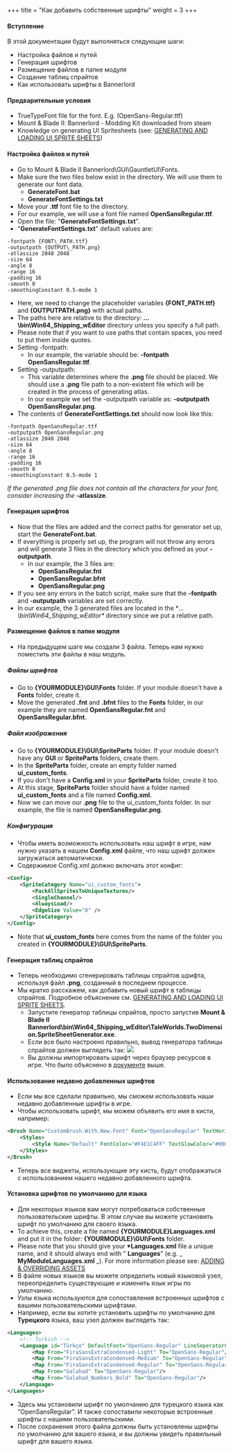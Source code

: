 +++
title = "Как добавить собственные шрифты"
weight = 3
+++

#### Вступление

В этой документации будут выполняться следующие шаги:

* Настройка файлов и путей
* Генерация шрифтов
* Размещение файлов в папке модуля
* Создание таблиц спрайтов
* Как использовать шрифты в Bannerlord

#### Предварительные условия

* TrueTypeFont file for the font. E.g. (OpenSans-Regular.ttf)
* Mount &amp; Blade II: Bannerlord - Modding Kit downloaded from steam
* Knowledge on generating UI Spritesheets (see: [GENERATING AND LOADING UI SPRITE SHEETS](http://docs.modding.bannerlord.com/asset-management/generating_and_loading_ui_sprite_sheets/))

#### Настройка файлов и путей

* Go to Mount &amp; Blade II Bannerlord\GUI\GauntletUI\Fonts\.
* Make sure the two files below exist in the directory. We will use them to generate our font data.
	* **GenerateFont.bat**
	* **GenerateFontSettings.txt**
* Move your **.ttf** font file to the directory.
* For our example, we will use a font file named **OpenSansRegular.ttf**.
* Open the file: &quot;**GenerateFontSettings.txt**&quot;.
* &quot;**GenerateFontSettings.txt**&quot; default values are:

```text
-fontpath {FONT\_PATH.ttf}
-outputpath {OUTPUT\_PATH.png}
-atlassize 2048 2048
-size 64
-angle 8
-range 16
-padding 16
-smooth 0
-smoothingConstant 0.5-mode 1
```

* Here, we need to change the placeholder variables **{FONT\_PATH.ttf}** and **{OUTPUTPATH.png}** with actual paths.
* The paths here are relative to the directory: **…\bin\Win64_Shipping_wEditor** directory unless you specify a full path.
* Please note that if you want to use paths that contain spaces, you need to put them inside quotes.
* Setting -fontpath:
	* In our example, the variable should be: **-fontpath OpenSansRegular.ttf**.
* Setting -outputpath:
	* This variable determines where the **.png** file should be placed. We should use a **.png** file path to a non-existent file which will be created in the process of generating atlas.
	* In our example we set the -outputpath variable as: **-outputpath OpenSansRegular.png**.
* The contents of **GenerateFontSettings.txt** should now look like this:

```text
-fontpath OpenSansRegular.ttf
-outputpath OpenSansRegular.png
-atlassize 2048 2048
-size 64
-angle 8
-range 16
-padding 16
-smooth 0
-smoothingConstant 0.5-mode 1
```

_If the generated .png file does not contain all the characters for your font, consider increasing the_ **-atlassize**.

#### Генерация шрифтов

* Now that the files are added and the correct paths for generator set up, start the **GenerateFont.bat**.
* If everything is properly set up, the program will not throw any errors and will generate 3 files in the directory which you defined as your **-outputpath**.
	* In our example, the 3 files are:
		* **OpenSansRegular.fnt**
		* **OpenSansRegular.bfnt**
		* **OpenSansRegular.png**
* If you see any errors in the batch script, make sure that the **-fontpath** and **-outputpath** variables are set correctly.
* In our example, the 3 generated files are located in the **…\bin\Win64_Shipping_wEditor\** directory since we put a relative path.

#### Размещение файлов в папке модуля

* На предыдущем шаге мы создали 3 файла. Теперь нам нужно поместить эти файлы в наш модуль.

##### Файлы шрифтов

* Go to **{YOURMODULE}\GUI\Fonts** folder. If your module doesn&#39;t have a **Fonts** folder, create it.
* Move the generated **.fnt** and **.bfnt** files to the **Fonts** folder, in our example they are named **OpenSansRegular.fnt** and **OpenSansRegular.bfnt**.

##### Файл изображения

* Go to **{YOURMODULE}\GUI\SpriteParts** folder. If your module doesn&#39;t have any **GUI** or **SpriteParts** folders, create them.
* In the **SpriteParts** folder, create an empty folder named **ui\_custom\_fonts**.
* If you don&#39;t have a **Config.xml** in your **SpriteParts** folder, create it too.
* At this stage, **SpriteParts** folder should have a folder named **ui\_custom\_fonts** and a file named **Config.xml**.
* Now we can move our **.png** file to the ui\_custom\_fonts folder. In our example, the file is named **OpenSansRegular.png**.

##### Конфигурация

* Чтобы иметь возможность использовать наш шрифт в игре, нам нужно указать в нашем **Config.xml** файле, что наш шрифт должен загружаться автоматически.
* Содержимое Config.xml должно включать этот конфиг:

```xml
<Config>
	<SpriteCategory Name="ui_custom_fonts">
		<PackAllSpritesToUniqueTextures/>
		<SingleChannel/>
		<AlwaysLoad/>
		<EdgeSize Value="0" />
	</SpriteCategory>
</Config>
```

* Note that **ui\_custom\_fonts** here comes from the name of the folder you created in **{YOURMODULE}\GUI\SpriteParts**.

#### Генерация таблиц спрайтов

* Теперь необходимо сгенерировать таблицы спрайтов шрифта, используя файл **.png**, созданный в последнем процессе.
* Мы кратко расскажем, как добавить новый шрифт в таблицы спрайтов. Подробное объяснение см. [GENERATING AND LOADING UI SPRITE SHEETS](http://docs.modding.bannerlord.com/asset-management/generating_and_loading_ui_sprite_sheets/).
    * Запустите генератор таблицы спрайтов, просто запустив **Mount &amp; Blade II Bannerlord\bin\Win64\_Shipping\_wEditor\TaleWorlds.TwoDimension.SpriteSheetGenerator.exe**.
    * Если все было настроено правильно, вывод генератора таблицы спрайтов должен выглядеть так:
      <img src="/img/how_to_add_custom_fonts/spritesheet_generator.png"/>
    * Вы должны импортировать шрифт через браузер ресурсов в игре. Что было объяснено в [документе](http://docs.modding.bannerlord.com/asset-management/generating_and_loading_ui_sprite_sheets/) выше.

#### Использование недавно добавленных шрифтов

* Если мы все сделали правильно, мы сможем использовать наши недавно добавленные шрифты в игре.
* Чтобы использовать шрифт, мы можем объявить его имя в кисти, например:

```xml
<Brush Name="CustomBrush.With.New.Font" Font="OpenSansRegular" TextHorizontalAlignment="Right">
	<Styles>
		<Style Name="Default" FontColor="#F4E1C4FF" TextGlowColor="#000000FF" TextOutlineColor="#000000FF" TextOutlineAmount="0.01" TextGlowRadius="0" TextBlur="0" FontSize="20" />
	</Styles>
</Brush>
```

* Теперь все виджеты, использующие эту кисть, будут отображаться с использованием нашего недавно добавленного шрифта.

#### Установка шрифтов по умолчанию для языка

* Для некоторых языков вам могут потребоваться собственные пользовательские шрифты. В этом случае вы можете установить шрифт по умолчанию для своего языка.
* To achieve this, create a file named **{YOURMODULE}Languages.xml** and put it in the folder: **{YOURMODULE}\GUI\Fonts** folder.
* Please note that you should give your **\*Languages.xml** file a unique name, and it should always end with &quot; **Languages**&quot; (e.g. _ **MyModuleLanguages.xml** _). For more information please see: [ADDING &amp; OVERRIDING ASSETS](http://docs.modding.bannerlord.com/asset-management/asset-types/overriding_assets/)
* В файле новых языков вы можете определить новый языковой узел, переопределить существующие и изменить язык игры по умолчанию.
* Узлы языка используются для сопоставления встроенных шрифтов с вашими пользовательскими шрифтами.
* Например, если вы хотите установить шрифты по умолчанию для **Турецкого** языка, ваш узел должен выглядеть так:

```xml
<Languages>
	<!-- Turkish -->
	<Language id="Türkçe" DefaultFont="OpenSans-Regular" LineSeperatorChar="-">
		<Map From="FiraSansExtraCondensed-Light" To="OpenSans-Regular"/>
		<Map From="FiraSansExtraCondensed-Medium" To="OpenSans-Regular"/>
		<Map From="FiraSansExtraCondensed-Regular" To="OpenSans-Regular"/>
		<Map From="Galahad" To="OpenSans-Regular"/>
		<Map From="Galahad_Numbers_Bold" To="OpenSans-Regular"/>
	</Language>
</Languages>
```

* Здесь мы установили шрифт по умолчанию для турецкого языка как "OpenSansRegular". И также сопоставили некоторые встроенные шрифты с нашими пользовательскими.
* После сохранения этого файла должны быть установлены шрифты по умолчанию для вашего языка, и вы должны увидеть правильный шрифт для вашего языка.